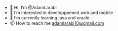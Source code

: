 - 👋 Hi, I’m @AdamLarabi
- 👀 I’m interested in developpement web and mobile
- 🌱 I’m currently learning java and oracle
- 📫 How to reach me adamlarabi10@gmail.com


